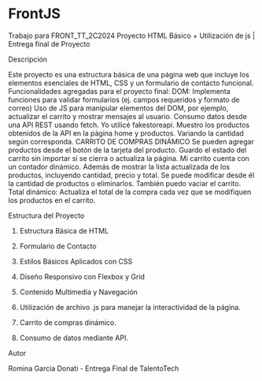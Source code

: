 # FrontJS
Trabajo para FRONT_TT_2C2024
Proyecto HTML Básico + Utilización de js | Entrega final de Proyecto

Descripción

Este proyecto es una estructura básica de una página web que incluye los elementos esenciales de HTML, CSS y un formulario de contacto funcional. Funcionalidades agregadas para el proyecto final:
DOM: Implementa funciones para validar formularios (ej. campos requeridos y formato de correo)
Uso de JS para manipular elementos del DOM, por ejemplo, actualizar el carrito y mostrar mensajes al usuario.
Consumo datos desde una API REST usando fetch. Yo utilicé fakestoreapi.
Muestro los productos obtenidos de la API en la página home y productos. Variando la cantidad según corresponda.
CARRITO DE COMPRAS DINÁMICO
Se pueden agregar productos desde el botón de la tarjeta del producto. Guardo el estado del carrito sin importar si se cierra o actualiza la página.
Mi carrito cuenta con un contador dinámico. Además de mostrar la lista actualizada de los productos, incluyendo cantidad, precio y total. Se puede modificar desde él la cantidad de productos o eliminarlos. También puedo vaciar el carrito.
Total dinámico: Actualiza el total de la compra cada vez que se modifiquen los productos en el carrito.


Estructura del Proyecto

1. Estructura Básica de HTML

2. Formulario de Contacto

3. Estilos Básicos Aplicados con CSS

4. Diseño Responsivo con Flexbox y Grid

5. Contenido Multimedia y Navegación

6. Utilización de archivo .js para manejar la interactividad de la página.

7. Carrito de compras dinámico.

8. Consumo de datos mediante API.


Autor

Romina Garcia Donati - Entrega Final de TalentoTech